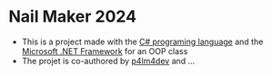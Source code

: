 # Nail Maker 2024
  - This is a project made with the [C# programing language](https://en.wikipedia.org/wiki/C_Sharp_(programming_language)) and the [Microsoft .NET Framework](https://dotnet.microsoft.com/en-us/) for an OOP class
  - The projet is co-authored by [p4lm4dev](github.com/MatejaDjokic) and ...
